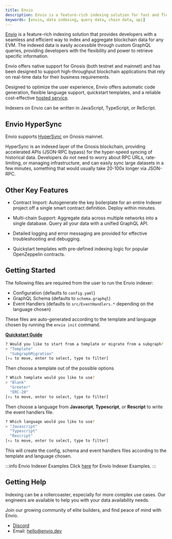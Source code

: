 ```yaml
---
title: Envio
description: Envio is a feature-rich indexing solution for fast and flexible access to real-time and historical data for any EVM.
keywords: [envio, data indexing, query data, chain data, api]
---
```


[Envio](https://envio.dev/) is a feature-rich indexing solution that provides developers with a seamless and efficient way to index and aggregate blockchain data for any EVM. The indexed data is easily accessible through custom GraphQL queries, providing developers with the flexibility and power to retrieve specific information.

Envio offers native support for Gnosis (both testnet and mainnet) and has been designed to support high-throughput blockchain applications that rely on real-time data for their business requirements.

Designed to optimize the user experience, Envio offers automatic code generation, flexible language support, quickstart templates, and a reliable cost-effective [hosted service](https://docs.envio.dev/docs/hosted-service).

Indexers on Envio can be written in JavaScript, TypeScript, or ReScript.

## Envio HyperSync 

Envio supports [HyperSync](https://docs.envio.dev/docs/hypersync) on Gnosis mainnet. 

HyperSync is an indexed layer of the Gnosis blockchain, providing accelerated APIs (JSON-RPC bypass) for the hyper-speed syncing of historical data. Developers do not need to worry about RPC URLs, rate-limiting, or managing infrastructure, and can easily sync large datasets in a few minutes, something that would usually take 20-100x longer via JSON-RPC. 


## Other Key Features 

- Contract Import: Autogenerate the key boilerplate for an entire Indexer project off a single smart contract definition. Deploy within minutes. 

- Multi-chain Support: Aggregate data across multiple networks into a single database. Query all your data with a unified GraphQL API. 

- Detailed logging and error messaging are provided for effective troubleshooting and debugging.

- Quickstart templates with pre-defined indexing logic for popular OpenZeppelin contracts.


## Getting Started

The following files are required from the user to run the Envio indexer:

- Configuration (defaults to `config.yaml`)
- GraphQL Schema (defaults to `schema.graphql`)
- Event Handlers (defaults to `src/EventHandlers.*` depending on the language chosen)

These files are auto-generated according to the template and language chosen by running the `envio init` command.

[**Quickstart Guide**](https://docs.envio.dev/docs/quickstart)


```bash
? Would you like to start from a template or migrate from a subgraph?
> "Template"
  "SubgraphMigration"
[↑↓ to move, enter to select, type to filter]

```

Then choose a template out of the possible options

```bash
? Which template would you like to use?
> "Blank"
  "Greeter"
  "ERC-20"
[↑↓ to move, enter to select, type to filter]
```

Then choose a language from **Javascript**, **Typescript**, or **Rescript** to write the event handlers file.

```bash
? Which language would you like to use?
> "Javascript"
  "Typescript"
  "Rescript"
[↑↓ to move, enter to select, type to filter]
```

This will create the config, schema and event handlers files according to the template and language chosen.

:::info Envio Indexer Examples
Click [here](https://docs.envio.dev/docs/example-uniswap-v3) for Envio Indexer Examples.
:::


## Getting Help

Indexing can be a rollercoaster, especially for more complex use cases. Our engineers are available to help you with your data availability needs.

Join our growing community of elite builders, and find peace of mind with Envio. 

* [Discord](https://discord.gg/mZHNWgNCAc)
* Email: [hello@envio.dev](mailto:hello@envio.dev)
